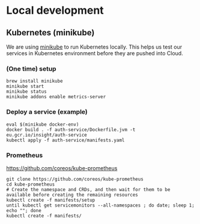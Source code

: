 # Local development

## Kubernetes (minikube)

We are using [minikube](https://minikube.sigs.k8s.io/) to run Kubernetes locally.
This helps us test our services in Kubernetes environment before they are pushed into Cloud.

### (One time) setup

```shell script
brew install minikube
minikube start
minikube status
minikube addons enable metrics-server
```

### Deploy a service (example)

```shell script
eval $(minikube docker-env)
docker build . -f auth-service/Dockerfile.jvm -t eu.gcr.io/insight/auth-service
kubectl apply -f auth-service/manifests.yaml
```

### Prometheus

https://github.com/coreos/kube-prometheus

```shell script
git clone https://github.com/coreos/kube-prometheus
cd kube-prometheus
# Create the namespace and CRDs, and then wait for them to be available before creating the remaining resources
kubectl create -f manifests/setup
until kubectl get servicemonitors --all-namespaces ; do date; sleep 1; echo ""; done
kubectl create -f manifests/
```
